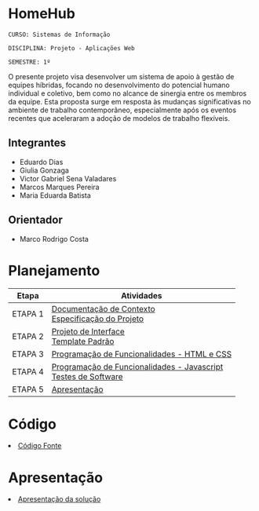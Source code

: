 # HomeHub

`CURSO: Sistemas de Informação`

`DISCIPLINA: Projeto - Aplicações Web`

`SEMESTRE: 1º`

O presente projeto visa desenvolver um sistema de apoio à gestão de equipes híbridas, focando no desenvolvimento do potencial humano individual e coletivo, bem como no alcance de sinergia entre os membros da equipe. Esta proposta surge em resposta às mudanças significativas no ambiente de trabalho contemporâneo, especialmente após os eventos recentes que aceleraram a adoção de modelos de trabalho flexíveis.

## Integrantes

* Eduardo Dias
* Giulia Gonzaga
* Victor Gabriel Sena Valadares
* Marcos Marques Pereira
* Maria Eduarda Batista


## Orientador

* Marco Rodrigo Costa

# Planejamento

| Etapa         | Atividades |
|  :----:   | ----------- |
| ETAPA 1         |[Documentação de Contexto](docs/context.md) <br> [Especificação do Projeto](docs/especification.md) |
| ETAPA 2         |[Projeto de Interface](docs/interface.md) <br> [Template Padrão](docs/template.md) |
| ETAPA 3         |[Programação de Funcionalidades - HTML e CSS](docs/development.md) |
| ETAPA 4        |[Programação de Funcionalidades - Javascript](docs/development.md) <br> [Testes de Software ](docs/tests.md) |
| ETAPA 5         | [Apresentação](presentation/README.md) |

# Código

<li><a href="src/README.md"> Código Fonte</a></li>

# Apresentação

<li><a href="presentation/README.md"> Apresentação da solução</a></li>
